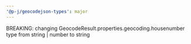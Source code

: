 ```yaml
---
'@p-j/geocodejson-types': major
---
```


BREAKING: changing GeocodeResult.properties.geocoding.housenumber type from string | number to string
